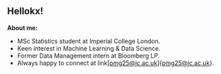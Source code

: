 ## Hellokx!

**About me:**
- MSc Statistics student at Imperial College London.
- Keen interest in Machine Learning & Data Science.
- Former Data Management intern at Bloomberg LP.
- Always happy to connect at link[pmg25@ic.ac.uk]{pmg25@ic.ac.uk}.


<!--
**patgunn1/patgunn1** is a ✨ _special_ ✨ repository because its `README.md` (this file) appears on your GitHub profile.

Here are some ideas to get you started:

- 🔭 I’m currently working on ...
- 🌱 I’m currently learning ...
- 👯 I’m looking to collaborate on ...
- 🤔 I’m looking for help with ...
- 💬 Ask me about ...
- 📫 How to reach me: ...
- 😄 Pronouns: ...
- ⚡ Fun fact: ...
-->

